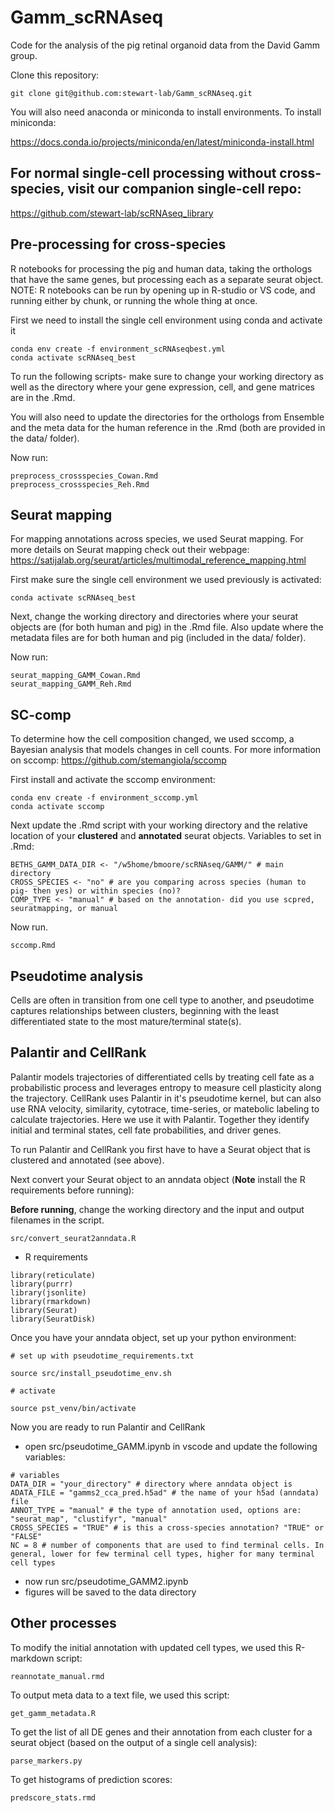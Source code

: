 # Gamm_scRNAseq
Code for the analysis of the pig retinal organoid data from the David Gamm group.

Clone this repository:

```
git clone git@github.com:stewart-lab/Gamm_scRNAseq.git
```
You will also need anaconda or miniconda to install environments. To install miniconda:

https://docs.conda.io/projects/miniconda/en/latest/miniconda-install.html

## For normal single-cell processing without cross-species, visit our companion single-cell repo:

https://github.com/stewart-lab/scRNAseq_library

## Pre-processing for cross-species
R notebooks for processing the pig and human data, taking the orthologs that have the same genes, but processing each as a separate seurat object. NOTE: R notebooks can be run by opening up in R-studio or VS code, and running either by chunk, or running the whole thing at once.

First we need to install the single cell environment using conda and activate it
```
conda env create -f environment_scRNAseqbest.yml
conda activate scRNAseq_best
```
To run the following scripts- make sure to change your working directory as well as the directory where your gene expression, cell, and gene matrices are in the .Rmd.

You will also need to update the directories for the orthologs from Ensemble and the meta data for the human reference in the .Rmd (both are provided in the data/ folder).

Now run:
```
preprocess_crossspecies_Cowan.Rmd
preprocess_crossspecies_Reh.Rmd
```

## Seurat mapping
For mapping annotations across species, we used Seurat mapping.
For more details on Seurat mapping check out their webpage: https://satijalab.org/seurat/articles/multimodal_reference_mapping.html

First make sure the single cell environment we used previously is activated:
```
conda activate scRNAseq_best
```
Next, change the working directory and directories where your seurat objects are (for both human and pig) in the .Rmd file. Also update where the metadata files are for both human and pig (included in the data/ folder).

Now run:
```
seurat_mapping_GAMM_Cowan.Rmd
seurat_mapping_GAMM_Reh.Rmd
```

## SC-comp
To determine how the cell composition changed, we used sccomp, a Bayesian analysis that models changes in cell counts. For more information on sccomp: https://github.com/stemangiola/sccomp

First install and activate the sccomp environment:
```
conda env create -f environment_sccomp.yml
conda activate sccomp
```
Next update the .Rmd script with your working directory and the relative location of your **clustered** and **annotated** seurat objects.
Variables to set in .Rmd:
```
BETHS_GAMM_DATA_DIR <- "/w5home/bmoore/scRNAseq/GAMM/" # main directory
CROSS_SPECIES <- "no" # are you comparing across species (human to pig- then yes) or within species (no)?
COMP_TYPE <- "manual" # based on the annotation- did you use scpred, seuratmapping, or manual
```
Now run.
```
sccomp.Rmd
```

## Pseudotime analysis
Cells are often in transition from one cell type to another, and pseudotime captures relationships between clusters, beginning with the least differentiated state to the most mature/terminal state(s).

## Palantir and CellRank

Palantir models trajectories of differentiated cells by treating cell fate as a probabilistic process and leverages entropy to measure cell plasticity along the trajectory. CellRank uses Palantir in it's pseudotime kernel, but can also use RNA velocity, similarity, cytotrace, time-series, or matebolic labeling to calculate trajectories. Here we use it with Palantir. Together they identify initial and terminal states, cell fate probabilities, and driver genes.

To run Palantir and CellRank you first have to have a Seurat object that is clustered and annotated (see above). 

Next convert your Seurat object to an anndata object (**Note** install the R requirements before running):

**Before running**, change the working directory and the input and output filenames in the script.
```
src/convert_seurat2anndata.R
```

- R requirements
```
library(reticulate)
library(purrr)
library(jsonlite)
library(rmarkdown)
library(Seurat)
library(SeuratDisk)
```

Once you have your anndata object, set up your python environment:

```
# set up with pseudotime_requirements.txt

source src/install_pseudotime_env.sh

# activate

source pst_venv/bin/activate
```

Now you are ready to run Palantir and CellRank

- open src/pseudotime_GAMM.ipynb in vscode and update the following variables:

```
# variables
DATA_DIR = "your_directory" # directory where anndata object is
ADATA_FILE = "gamms2_cca_pred.h5ad" # the name of your h5ad (anndata) file
ANNOT_TYPE = "manual" # the type of annotation used, options are: "seurat_map", "clustifyr", "manual"
CROSS_SPECIES = "TRUE" # is this a cross-species annotation? "TRUE" or "FALSE"
NC = 8 # number of components that are used to find terminal cells. In general, lower for few terminal cell types, higher for many terminal cell types
```

- now run src/pseudotime_GAMM2.ipynb
- figures will be saved to the data directory

## Other processes

To modify the initial annotation with updated cell types, we used this R-markdown script:
```
reannotate_manual.rmd
```
To output meta data to a text file, we used this script:
```
get_gamm_metadata.R
```
To get the list of all DE genes and their annotation from each cluster for a seurat object (based on the output of a single cell analysis):
```
parse_markers.py
```
To get histograms of prediction scores:
```
predscore_stats.rmd
```
